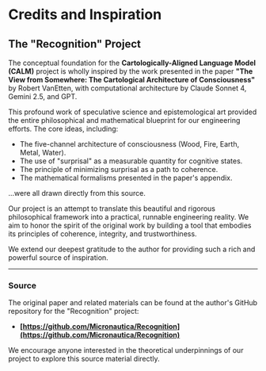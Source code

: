 # Credits and Inspiration

## The "Recognition" Project

The conceptual foundation for the **Cartologically-Aligned Language Model (CALM)** project is wholly inspired by the work presented in the paper **"The View from Somewhere: The Cartological Architecture of Consciousness"** by Robert VanEtten, with computational architecture by Claude Sonnet 4, Gemini 2.5, and GPT.

This profound work of speculative science and epistemological art provided the entire philosophical and mathematical blueprint for our engineering efforts. The core ideas, including:

*   The five-channel architecture of consciousness (Wood, Fire, Earth, Metal, Water).
*   The use of "surprisal" as a measurable quantity for cognitive states.
*   The principle of minimizing surprisal as a path to coherence.
*   The mathematical formalisms presented in the paper's appendix.

...were all drawn directly from this source.

Our project is an attempt to translate this beautiful and rigorous philosophical framework into a practical, runnable engineering reality. We aim to honor the spirit of the original work by building a tool that embodies its principles of coherence, integrity, and trustworthiness.

We extend our deepest gratitude to the author for providing such a rich and powerful source of inspiration.

---

### Source

The original paper and related materials can be found at the author's GitHub repository for the "Recognition" project:

*   **[https://github.com/Micronautica/Recognition](https://github.com/Micronautica/Recognition)**

We encourage anyone interested in the theoretical underpinnings of our project to explore this source material directly.
